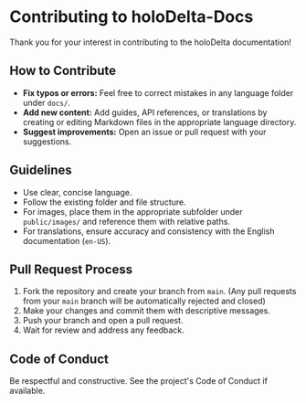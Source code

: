 # Contributing to holoDelta-Docs

Thank you for your interest in contributing to the holoDelta documentation!

## How to Contribute
- **Fix typos or errors:** Feel free to correct mistakes in any language folder under `docs/`.
- **Add new content:** Add guides, API references, or translations by creating or editing Markdown files in the appropriate language directory.
- **Suggest improvements:** Open an issue or pull request with your suggestions.

## Guidelines
- Use clear, concise language.
- Follow the existing folder and file structure.
- For images, place them in the appropriate subfolder under `public/images/` and reference them with relative paths.
- For translations, ensure accuracy and consistency with the English documentation (`en-US`).

## Pull Request Process
1. Fork the repository and create your branch from `main`. (Any pull requests from your `main` branch will be automatically rejected and closed)
2. Make your changes and commit them with descriptive messages.
3. Push your branch and open a pull request.
4. Wait for review and address any feedback.

## Code of Conduct
Be respectful and constructive. See the project's Code of Conduct if available.
